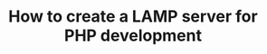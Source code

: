 ---
layout: post.liquid
type: link
title: "How to create a LAMP server for PHP development"
excerpt: "I created a script, which will automatically fetch, install and configure the phpMyAdmin to your Ubuntu machine."
tags: ubuntu php phpmyadmin terminal
categories: php
source_name: শূন্য বিন্দু
source_link: https://shunnobindu.wordpress.com/2021/06/21/auto-install-the-latest-phpmyadmin/
---